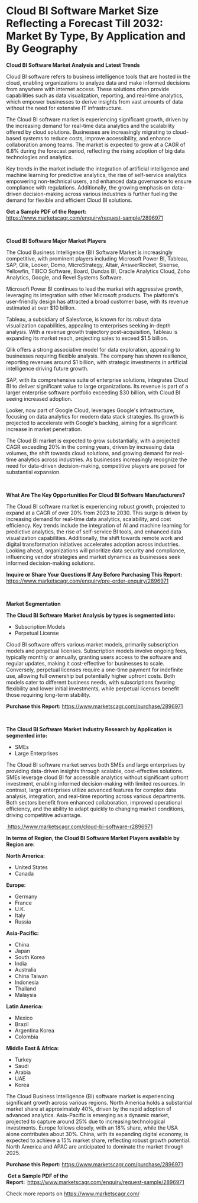 <p><h1>Cloud BI Software Market Size Reflecting a Forecast Till 2032: Market By Type, By Application and By Geography</h1></p><p><strong>Cloud BI Software Market Analysis and Latest Trends</strong></p>
<p><p>Cloud BI software refers to business intelligence tools that are hosted in the cloud, enabling organizations to analyze data and make informed decisions from anywhere with internet access. These solutions often provide capabilities such as data visualization, reporting, and real-time analytics, which empower businesses to derive insights from vast amounts of data without the need for extensive IT infrastructure.</p><p>The Cloud BI software market is experiencing significant growth, driven by the increasing demand for real-time data analytics and the scalability offered by cloud solutions. Businesses are increasingly migrating to cloud-based systems to reduce costs, improve accessibility, and enhance collaboration among teams. The market is expected to grow at a CAGR of 6.8% during the forecast period, reflecting the rising adoption of big data technologies and analytics.</p><p>Key trends in the market include the integration of artificial intelligence and machine learning for predictive analytics, the rise of self-service analytics empowering non-technical users, and enhanced data governance to ensure compliance with regulations. Additionally, the growing emphasis on data-driven decision-making across various industries is further fueling the demand for flexible and efficient Cloud BI solutions.</p></p>
<p><strong>Get a Sample PDF of the Report:&nbsp;</strong> <a href="https://www.marketscagr.com/enquiry/request-sample/2896971?utm_campaign=2452&utm_medium=2&utm_source=Github&utm_content=ia&utm_term=15032025&utm_id=cloud-bi-software">https://www.marketscagr.com/enquiry/request-sample/2896971</a></p>
<p>&nbsp;</p>
<p><strong>Cloud BI Software Major Market Players</strong></p>
<p><p>The Cloud Business Intelligence (BI) Software Market is increasingly competitive, with prominent players including Microsoft Power BI, Tableau, SAP, Qlik, Looker, Domo, MicroStrategy, Altair, AnswerRocket, Sisense, Yellowfin, TIBCO Software, Board, Dundas BI, Oracle Analytics Cloud, Zoho Analytics, Google, and Revel Systems Software. </p><p>Microsoft Power BI continues to lead the market with aggressive growth, leveraging its integration with other Microsoft products. The platform's user-friendly design has attracted a broad customer base, with its revenue estimated at over $10 billion.</p><p>Tableau, a subsidiary of Salesforce, is known for its robust data visualization capabilities, appealing to enterprises seeking in-depth analysis. With a revenue growth trajectory post-acquisition, Tableau is expanding its market reach, projecting sales to exceed $1.5 billion.</p><p>Qlik offers a strong associative model for data exploration, appealing to businesses requiring flexible analysis. The company has shown resilience, reporting revenues around $1 billion, with strategic investments in artificial intelligence driving future growth.</p><p>SAP, with its comprehensive suite of enterprise solutions, integrates Cloud BI to deliver significant value to large organizations. Its revenue is part of a larger enterprise software portfolio exceeding $30 billion, with Cloud BI seeing increased adoption.</p><p>Looker, now part of Google Cloud, leverages Google's infrastructure, focusing on data analytics for modern data stack strategies. Its growth is projected to accelerate with Google's backing, aiming for a significant increase in market penetration.</p><p>The Cloud BI market is expected to grow substantially, with a projected CAGR exceeding 20% in the coming years, driven by increasing data volumes, the shift towards cloud solutions, and growing demand for real-time analytics across industries. As businesses increasingly recognize the need for data-driven decision-making, competitive players are poised for substantial expansion.</p></p>
<p>&nbsp;</p>
<p><strong>What Are The Key Opportunities For Cloud BI Software Manufacturers?</strong></p>
<p><p>The Cloud BI software market is experiencing robust growth, projected to expand at a CAGR of over 20% from 2023 to 2030. This surge is driven by increasing demand for real-time data analytics, scalability, and cost efficiency. Key trends include the integration of AI and machine learning for predictive analytics, the rise of self-service BI tools, and enhanced data visualization capabilities. Additionally, the shift towards remote work and digital transformation initiatives accelerates adoption across industries. Looking ahead, organizations will prioritize data security and compliance, influencing vendor strategies and market dynamics as businesses seek informed decision-making solutions.</p></p>
<p><strong>Inquire or Share Your Questions If Any Before Purchasing This Report:</strong> <a href="https://www.marketscagr.com/enquiry/pre-order-enquiry/2896971?utm_campaign=2452&utm_medium=2&utm_source=Github&utm_content=ia&utm_term=15032025&utm_id=cloud-bi-software">https://www.marketscagr.com/enquiry/pre-order-enquiry/2896971</a></p>
<p>&nbsp;</p>
<p><strong>Market Segmentation</strong></p>
<p><strong>The Cloud BI Software Market Analysis by types is segmented into:</strong></p>
<p><ul><li>Subscription Models</li><li>Perpetual License</li></ul></p>
<p><p>Cloud BI software offers various market models, primarily subscription models and perpetual licenses. Subscription models involve ongoing fees, typically monthly or annually, granting users access to the software and regular updates, making it cost-effective for businesses to scale. Conversely, perpetual licenses require a one-time payment for indefinite use, allowing full ownership but potentially higher upfront costs. Both models cater to different business needs, with subscriptions favoring flexibility and lower initial investments, while perpetual licenses benefit those requiring long-term stability.</p></p>
<p><strong>Purchase this Report:&nbsp;</strong><a href="https://www.marketscagr.com/purchase/2896971?utm_campaign=2452&utm_medium=2&utm_source=Github&utm_content=ia&utm_term=15032025&utm_id=cloud-bi-software">https://www.marketscagr.com/purchase/2896971</a></p>
<p>&nbsp;</p>
<p><strong>The Cloud BI Software Market Industry Research by Application is segmented into:</strong></p>
<p><ul><li>SMEs</li><li>Large Enterprises</li></ul></p>
<p><p>The Cloud BI software market serves both SMEs and large enterprises by providing data-driven insights through scalable, cost-effective solutions. SMEs leverage cloud BI for accessible analytics without significant upfront investment, enabling informed decision-making with limited resources. In contrast, large enterprises utilize advanced features for complex data analysis, integration, and real-time reporting across various departments. Both sectors benefit from enhanced collaboration, improved operational efficiency, and the ability to adapt quickly to changing market conditions, driving competitive advantage.</p></p>
<p><a href="https://www.marketscagr.com/cloud-bi-software-r2896971?utm_campaign=2452&utm_medium=2&utm_source=Github&utm_content=ia&utm_term=15032025&utm_id=cloud-bi-software">&nbsp;https://www.marketscagr.com/cloud-bi-software-r2896971</a></p>
<p><strong>In terms of Region, the Cloud BI Software Market Players available by Region are:</strong></p>
<p>
    <p> <strong> North America: </strong>
        <ul>
            <li>United States</li>
            <li>Canada</li>
        </ul>
        </p> 
    <p> <strong> Europe: </strong>
        <ul>
            <li>Germany</li>
            <li>France</li>
            <li>U.K.</li>
            <li>Italy</li>
            <li>Russia</li>
        </ul>
        </p> 
    <p> <strong> Asia-Pacific: </strong>
        <ul>
            <li>China</li>
            <li>Japan</li>
            <li>South Korea</li>
            <li>India</li>
            <li>Australia</li>
            <li>China Taiwan</li>
            <li>Indonesia</li>
            <li>Thailand</li>
            <li>Malaysia</li>
        </ul>
        </p> 
    <p> <strong> Latin America: </strong>
        <ul>
            <li>Mexico</li>
            <li>Brazil</li>
            <li>Argentina Korea</li>
            <li>Colombia</li>
        </ul>
        </p> 
    <p> <strong> Middle East & Africa: </strong>
        <ul>
            <li>Turkey</li>
            <li>Saudi</li>
            <li>Arabia</li>
            <li>UAE</li>
            <li>Korea</li>
        </ul>
    </p>
    </p>
<p><p>The Cloud Business Intelligence (BI) software market is experiencing significant growth across various regions. North America holds a substantial market share at approximately 40%, driven by the rapid adoption of advanced analytics. Asia-Pacific is emerging as a dynamic market, projected to capture around 25% due to increasing technological investments. Europe follows closely, with an 18% share, while the USA alone contributes about 30%. China, with its expanding digital economy, is expected to achieve a 15% market share, reflecting robust growth potential. North America and APAC are anticipated to dominate the market through 2025.</p></p>
<p><strong>Purchase this Report: </strong><a href="https://www.marketscagr.com/purchase/2896971?utm_campaign=2452&utm_medium=2&utm_source=Github&utm_content=ia&utm_term=15032025&utm_id=cloud-bi-software">https://www.marketscagr.com/purchase/2896971</a></p>
<p>&nbsp;<strong>Get a Sample PDF of the Report:&nbsp;&nbsp;</strong><a href="https://www.marketscagr.com/enquiry/request-sample/2896971?utm_campaign=2452&utm_medium=2&utm_source=Github&utm_content=ia&utm_term=15032025&utm_id=cloud-bi-software">https://www.marketscagr.com/enquiry/request-sample/2896971</a></p>
<p><strong></strong></p>
<p>Check more reports on <a href="https://www.marketscagr.com/?utm_campaign=2452&utm_medium=2&utm_source=Github&utm_content=ia&utm_term=15032025&utm_id=cloud-bi-software">https://www.marketscagr.com/</a></p>